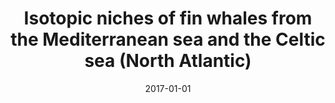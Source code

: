 ﻿---
title: "Isotopic niches of fin whales from the Mediterranean sea and the Celtic sea (North Atlantic)"
date: 2017-01-01
publishDate: 2020-02-22T09:51:32.630024Z
authors: ["Krishna Das", "Ophélie Holleville", "Conor Ryan", "Simon Berrow", "Anita Gilles", "Denis Ody", "Loïc N. Michel"]
publication_types: ["2"]
abstract: ""
featured: false
publication: "*Marine Environmental Research*"
url_pdf: "http://linkinghub.elsevier.com/retrieve/pii/S0141113616302379"
doi: "10.1016/j.marenvres.2017.03.009"
tags: ["2017"]
---

